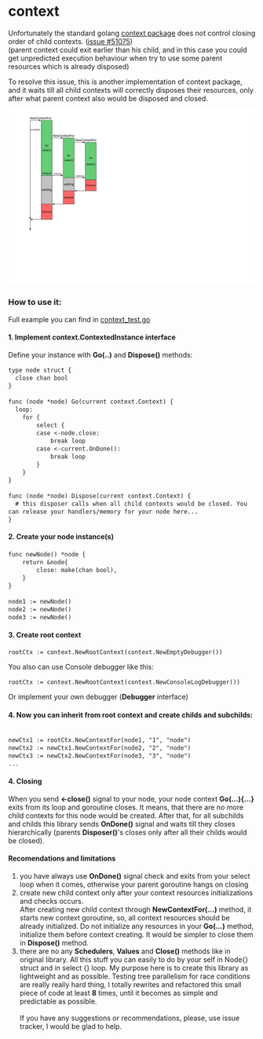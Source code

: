 # context
Unfortunately the standard golang [context package](https://github.com/golang/go/tree/master/src/context) does not control closing order of child contexts. ([issue #51075](https://github.com/golang/go/issues/51075))<br>
(parent context could exit earlier than his child, and in this case you could get unpredicted execution behaviour when try to use some parent resources which is already disposed)

To resolve this issue, this is another implementation of context package, and it waits till all child contexts will correctly disposes their resources, only after what parent context also would be disposed and closed.

![alt tag](https://raw.githubusercontent.com/mcfly722/goPackages/main/context/schema.svg)

### How to use it:

Full example you can find in [context_test.go](https://github.com/mcfly722/goPackages/blob/main/context/context_test.go)

#### 1. Implement context.ContextedInstance interface
Define your instance with <b>Go(..)</b> and <b>Dispose()</b> methods:
```
type node struct {
  close chan bool
}

func (node *node) Go(current context.Context) {
  loop:
  	for {
  		select {
  		case <-node.close:
  			break loop
  		case <-current.OnDone():
  			break loop
  		}
  	}
}

func (node *node) Dispose(current context.Context) {
  # this disposer calls when all child contexts would be closed. You can release your handlers/memory for your node here...
}
```
#### 2. Create your node instance(s)
```
func newNode() *node {
	return &node{
		close: make(chan bool),
	}
}

node1 := newNode()
node2 := newNode()
node3 := newNode()

```
#### 3. Create root context
```
rootCtx := context.NewRootContext(context.NewEmptyDebugger())
```
You also can use Console debugger like this:
```
rootCtx := context.NewRootContext(context.NewConsoleLogDebugger())

```
Or implement your own debugger (<b>Debugger</b> interface)

#### 4. Now you can inherit from root context and create childs and subchilds:
```

newCtx1 := rootCtx.NewContextFor(node1, "1", "node")
newCtx2 := newCtx1.NewContextFor(node2, "2", "node")
newCtx3 := newCtx2.NewContextFor(node3, "3", "node")
...
```
#### 4. Closing
When you send <b><-close()</b> signal to your node, your node context <b>Go(...){...}</b> exits from its loop and goroutine closes. It means, that there are no more child contexts for this node would be created. After that, for all subchilds and childs this library sends <b>OnDone()</b> signal and waits till they closes hierarchically (parents <b>Disposer()</b>'s closes only after all their childs would be closed).

#### Recomendations and limitations
 1. you have always use <b>OnDone()</b> signal check and exits from your select loop when it comes, otherwise your parent goroutine hangs on closing
 2. create new child context only after your context resources initializations and checks occurs.<br> After creating new child context through <b>NewContextFor(...)</b> method, it starts new context goroutine, so, all context resources should be already initialized. Do not initialize any resources in your <b>Go(...)</b> method, initialize them before context creating. It would be simpler to close them in <b>Dispose()</b> method.
 3. there are no any <b>Schedulers</b>, <b>Values</b> and <b>Close()</b> methods like in original library. All this stuff you can easily to do by your self in Node{} struct and in select {} loop. My purpose here is to create this library as lightweight and as possible. Testing tree parallelism for race conditions are really really hard thing, I totally rewrites and refactored this small piece of code at least <b>8</b> times, until it becomes as simple and predictable as possible.
<br><br>
If you have any suggestions or recommendations, please, use issue tracker, I would be glad to help.
